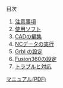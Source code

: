目次

1. [注意事項](注意事項.md)  
1. [使用ソフト](/Wiki/翼班/NC(自作)/使い方/使用ソフト.md)  
1. [CADの編集](/Wiki/翼班/NC(自作)/使い方/CADの編集.md)  
1. [NCデータの実行](/Wiki/翼班/NC(自作)/使い方/NCデータの実行.md)  
1. [Grbl の設定](/Wiki/翼班/NC(自作)/使い方/Grblの設定.md)  
1. [Fusion360の設定](/Wiki/翼班/NC(自作)/使い方/Fusion360の設定.md)  
1. [トラブルと対応](/Wiki/翼班/NC(自作)/使い方/トラブルと対応.md)  

[マニュアル(PDF)](/Wiki/翼班/NC(自作)/資料&データ/マニュアル(PDF).md) 
